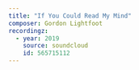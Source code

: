 ```yaml
---
title: "If You Could Read My Mind"
composer: Gordon Lightfoot
recordingz:
  - year: 2019
    source: soundcloud
    id: 565715112
---
```

